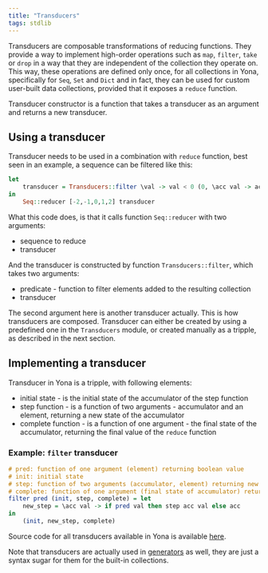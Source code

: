 ```yaml
---
title: "Transducers"
tags: stdlib
---
```


Transducers are composable transformations of reducing functions. They provide a way to implement high-order operations such as `map`, `filter`, `take` or `drop` in a way that they are independent of the collection they operate on. This way, these operations are defined only once, for all collections in Yona, specifically for `Seq`, `Set` and `Dict` and in fact, they can be used for custom user-built data collections, provided that it exposes a `reduce` function.

Transducer constructor is a function that takes a transducer as an argument and returns a new transducer.

## Using a transducer
Transducer needs to be used in a combination with `reduce` function, best seen in an example, a sequence can be filtered like this:

```haskell
let
    transducer = Transducers::filter \val -> val < 0 (0, \acc val -> acc + val, \acc -> acc * 2)
in
    Seq::reducer [-2,-1,0,1,2] transducer
```

What this code does, is that it calls function `Seq::reducer` with two arguments:

* sequence to reduce
* transducer

And the transducer is constructed by function `Transducers::filter`, which takes two arguments:

* predicate - function to filter elements added to the resulting collection
* transducer

The second argument here is another transducer actually. This is how transducers are composed. Transducer can either be created by using a predefined one in the `Transducers` module, or created manually as a tripple, as described in the next section.

## Implementing a transducer
Transducer in Yona is a tripple, with following elements:

* initial state - is the initial state of the accumulator of the step function
* step function - is a function of two arguments - accumulator and an element, returning a new state of the accumulator
* complete function - is a function of one argument - the final state of the accumulator, returning the final value of the `reduce` function

### Example: `filter` transducer
```haskell
# pred: function of one argument (element) returning boolean value
# init: initial state
# step: function of two arguments (accumulator, element) returning new value of the accumulator
# complete: function of one argument (final state of accumulator) returning final return value
filter pred (init, step, complete) = let
    new_step = \acc val -> if pred val then step acc val else acc
in
    (init, new_step, complete)
```

Source code for all transducers available in Yona is available [here](https://github.com/yona-lang/yona/blob/master/language/lib-yona/Transducers.yona).

Note that transducers are actually used in [generators](/features/syntax.md#generators) as well, they are just a syntax sugar for them for the built-in collections.
